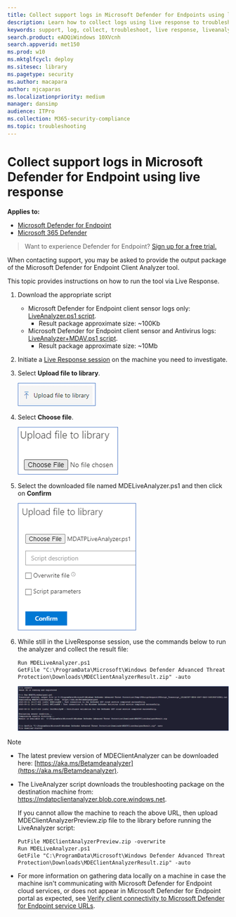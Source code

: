 ```yaml
---
title: Collect support logs in Microsoft Defender for Endpoints using live response
description: Learn how to collect logs using live response to troubleshoot Microsoft Defender for Endpoints issues
keywords: support, log, collect, troubleshoot, live response, liveanalyzer, analyzer, live, response
search.product: eADQiWindows 10XVcnh
search.appverid: met150
ms.prod: w10
ms.mktglfcycl: deploy
ms.sitesec: library
ms.pagetype: security
ms.author: macapara
author: mjcaparas
ms.localizationpriority: medium
manager: dansimp
audience: ITPro
ms.collection: M365-security-compliance 
ms.topic: troubleshooting
---
```


# Collect support logs in Microsoft Defender for Endpoint using live response 


**Applies to:**
- [Microsoft Defender for Endpoint](https://go.microsoft.com/fwlink/p/?linkid=2146631)
- [Microsoft 365 Defender](https://go.microsoft.com/fwlink/?linkid=2118804)

> Want to experience Defender for Endpoint? [Sign up for a free trial.](https://www.microsoft.com/microsoft-365/windows/microsoft-defender-atp?ocid=docs-wdatp-pullalerts-abovefoldlink) 

When contacting support, you may be asked to provide the output package of the Microsoft Defender for Endpoint Client Analyzer tool.

This topic provides instructions on how to run the tool via Live Response.

1. Download the appropriate script
    * Microsoft Defender for Endpoint client sensor logs only: [LiveAnalyzer.ps1 script](https://aka.ms/MDELiveAnalyzer).
      - Result package approximate size: ~100Kb 
    *  Microsoft Defender for Endpoint client sensor and Antivirus logs: [LiveAnalyzer+MDAV.ps1 script](https://aka.ms/MDELiveAnalyzerAV).
       - Result package approximate size: ~10Mb 
 
2.	Initiate a [Live Response session](live-response.md#initiate-a-live-response-session-on-a-device) on the machine you need to investigate.

3.	Select **Upload file to library**.

    ![Image of upload file](images/upload-file.png)

4. Select **Choose file**.

    ![Image of choose file button1](images/choose-file.png)

5. Select the downloaded file named MDELiveAnalyzer.ps1 and then click on **Confirm**


   ![Image of choose file button2](images/analyzer-file.png)


6. While still in the LiveResponse session, use the commands below to run the analyzer and collect the result file:

    ```console
    Run MDELiveAnalyzer.ps1
    GetFile "C:\ProgramData\Microsoft\Windows Defender Advanced Threat Protection\Downloads\MDEClientAnalyzerResult.zip" -auto
    ```

    ![Image of commands](images/analyzer-commands.png)


>[!NOTE]
> - The latest preview version of MDEClientAnalyzer can be downloaded here: [https://aka.ms/Betamdeanalyzer](https://aka.ms/Betamdeanalyzer).
> 
> - The LiveAnalyzer script downloads the troubleshooting package on the destination machine from: https://mdatpclientanalyzer.blob.core.windows.net.
> 
>   If you cannot allow the machine to reach the above URL, then upload MDEClientAnalyzerPreview.zip file to the library before running the LiveAnalyzer script:
>
>   ```console
>   PutFile MDEClientAnalyzerPreview.zip -overwrite
>   Run MDELiveAnalyzer.ps1
>   GetFile "C:\ProgramData\Microsoft\Windows Defender Advanced Threat Protection\Downloads\MDEClientAnalyzerResult.zip" -auto
>   ```
> 
> - For more information on gathering data locally on a machine in case the machine isn't communicating with Microsoft Defender for Endpoint cloud services, or does not appear in Microsoft Defender for Endpoint portal as expected, see [Verify client connectivity to Microsoft Defender for Endpoint service URLs](configure-proxy-internet.md#verify-client-connectivity-to-microsoft-defender-atp-service-urls).
